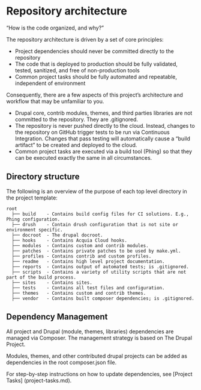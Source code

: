 # Repository architecture

“How is the code organized, and why?”

The repository architecture is driven by a set of core principles:

* Project dependencies should never be committed directly to the repository
* The code that is deployed to production should be fully validated, tested, 
  sanitized, and free of non-production tools
* Common project tasks should be fully automated and repeatable, independent of 
  environment

Consequently, there are a few aspects of this project’s architecture and 
workflow that may be unfamiliar to you.

* Drupal core, contrib modules, themes, and third parties libraries are not 
  committed to the repository. They are .gitignored.
* The repository is never pushed directly to the cloud. Instead, changes to the
  repository on GitHub trigger tests to be run via Continuous Integration. 
  Changes that pass testing will automatically cause a “build artifact” to be 
  created and deployed to the cloud.
* Common project tasks are executed via a build tool (Phing) so that they can be
  executed exactly the same in all circumstances.

## Directory structure

The following is an overview of the purpose of each top level directory in the
project template:

    root
      ├── build    - Contains build config files for CI solutions. E.g., Phing configuration.
      ├── drush    - Contain drush configuration that is not site or environment specific.
      ├── docroot  - The drupal docroot.
      ├── hooks    - Contains Acquia Cloud hooks.
      ├── modules  - Contains custom and contrib modules.
      ├── patches  - Contains private patches to be used by make.yml.
      ├── profiles - Contains contrib and custom profiles.
      ├── readme   - Contains high level project documentation.
      ├── reports  - Contains output of automated tests; is .gitignored.
      ├── scripts  - Contains a variety of utility scripts that are not part of the build process.
      ├── sites    - Contains sites.
      ├── tests    - Contains all test files and configuration.
      ├── themes   - Contains custom and contrib themes.
      ├── vendor   - Contains built composer dependencies; is .gitignored.

## Dependency Management

All project and Drupal (module, themes, libraries) dependencies are managed via 
Composer. The management strategy is based on The Drupal Project. 

Modules, themes, and other contributed drupal projects can be added as 
dependencies in the root composer.json file.

For step-by-step instructions on how to update dependencies, see [Project Tasks]
(project-tasks.md).
